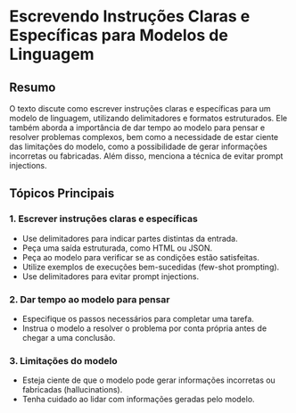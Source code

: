 # Escrevendo Instruções Claras e Específicas para Modelos de Linguagem

## Resumo

O texto discute como escrever instruções claras e específicas para um modelo de linguagem, utilizando delimitadores e formatos estruturados. Ele também aborda a importância de dar tempo ao modelo para pensar e resolver problemas complexos, bem como a necessidade de estar ciente das limitações do modelo, como a possibilidade de gerar informações incorretas ou fabricadas. Além disso, menciona a técnica de evitar prompt injections.

## Tópicos Principais

### 1. Escrever instruções claras e específicas

- Use delimitadores para indicar partes distintas da entrada.
- Peça uma saída estruturada, como HTML ou JSON.
- Peça ao modelo para verificar se as condições estão satisfeitas.
- Utilize exemplos de execuções bem-sucedidas (few-shot prompting).
- Use delimitadores para evitar prompt injections.

### 2. Dar tempo ao modelo para pensar

- Especifique os passos necessários para completar uma tarefa.
- Instrua o modelo a resolver o problema por conta própria antes de chegar a uma conclusão.

### 3. Limitações do modelo

- Esteja ciente de que o modelo pode gerar informações incorretas ou fabricadas (hallucinations).
- Tenha cuidado ao lidar com informações geradas pelo modelo.
